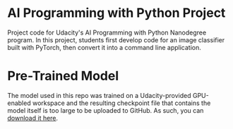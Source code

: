 # AI Programming with Python Project

Project code for Udacity's AI Programming with Python Nanodegree program. In this project, students first develop code for an image classifier built with PyTorch, then convert it into a command line application.

# Pre-Trained Model

The model used in this repo was trained on a Udacity-provided GPU-enabled workspace and the resulting checkpoint file that contains the model itself is too large to be uploaded to GitHub. As such, you can [download it here](https://www.dropbox.com/s/hkj6ir2s385yztg/flowers_checkpoint.pth?dl=0).
